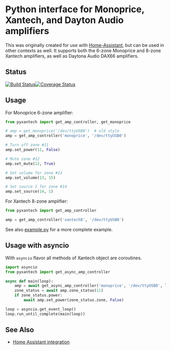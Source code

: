 # Python interface for Monoprice, Xantech, and Dayton Audio amplifiers

This was originally created for use with [Home-Assistant](http://home-assistant.io), but can be
used in other contexts as well. It supports both the 6-zone Monoprice and 8-zone Xantech amplifiers,
as well as Daytona Audio DAX66 amplifiers.

## Status

[![Build Status](https://travis-ci.org/etsinko/pyxantech.svg?branch=master)](https://travis-ci.org/etsinko/pyxantech)[![Coverage Status](https://coveralls.io/repos/github/etsinko/pyxantech/badge.svg)](https://coveralls.io/github/etsinko/pyxantech)

## Usage

For Monoprice 6-zone amplifier:

```python
from pyxantech import get_amp_controller, get_monoprice

# amp = get_monoprice('/dev/ttyUSB0')  # old style
amp = get_amp_controller('monoprice', '/dev/ttyUSB0')

# Turn off zone #11
amp.set_power(11, False)

# Mute zone #12
amp.set_mute(12, True)

# Set volume for zone #13
amp.set_volume(13, 15)

# Set source 1 for zone #14 
amp.set_source(14, 1)
```

For Xantech 8-zone amplifier:

```python
from pyxantech import get_amp_controller

amp = get_amp_controller('xantech8', '/dev/ttyUSB0')
```

See also [example.py](example.py) for a more complete example.

## Usage with asyncio

With `asyncio` flavor all methods of Xantech object are coroutines.

```python
import asyncio
from pyxantech import get_async_amp_controller

async def main(loop):
    amp = await get_async_amp_controller('monoprice', '/dev/ttyUSB0', loop)
    zone_status = await amp.zone_status(11)
    if zone_status.power:
        await amp.set_power(zone_status.zone, False)

loop = asyncio.get_event_loop()
loop.run_until_complete(main(loop))

```

## See Also

* [Home Assistant integration](https://www.home-assistant.io/integrations/monoprice/)
